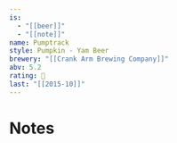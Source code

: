 ```yaml
---
is:
  - "[[beer]]"
  - "[[note]]"
name: Pumptrack
style: Pumpkin - Yam Beer
brewery: "[[Crank Arm Brewing Company]]"
abv: 5.2
rating: 🤞
last: "[[2015-10]]"
---
```

# Notes

